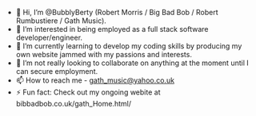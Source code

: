 - 👋 Hi, I’m @BubblyBerty (Robert Morris / Big Bad Bob / Robert Rumbustiere / Gath Music).
- 👀 I’m interested in being employed as a full stack software developer/engineer.
- 🌱 I’m currently learning to develop my coding skills by producing my own website jammed with my passions and interests.
- 💞️ I’m not really looking to collaborate on anything at the moment until I can secure employment.
- 📫 How to reach me - gath_music@yahoo.co.uk
- ⚡ Fun fact: Check out my ongoing webite at bibbadbob.co.uk/gath_Home.html/

<!---
BubblyBerty/BubblyBerty is a ✨ special ✨ repository because its `README.md` (this file) appears on your GitHub profile.
You can click the Preview link to take a look at your changes.
--->
